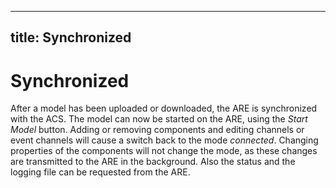   

---
title: Synchronized
---

# Synchronized

After a model has been uploaded or downloaded, the ARE is synchronized with the ACS. The model can now be started on the ARE, using the _Start Model_ button. Adding or removing components and editing channels or event channels will cause a switch back to the mode _connected_. Changing properties of the components will not change the mode, as these changes are transmitted to the ARE in the background. Also the status and the logging file can be requested from the ARE.